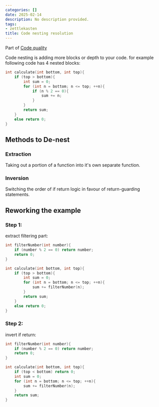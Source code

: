 ```yaml
---
categories: []
date: 2025-02-14
description: No description provided.
tags:
- zettlekasten
title: Code nesting resolution
---
```


Part of [Code quality](Code%20quality)

Code nesting is adding more blocks or depth to your code. for example following code has 4 nested blocks:

```c
int calculate(int bottom, int top){
	if (top > bottom){
		int sum = 0;
		for (int n = bottom; n <= top; ++n){
			if (n % 2 == 0){
				sum += n;
			}
		}
		return sum;
	}
	else return 0;
}
```

## Methods to De-nest

### Extraction

Taking out a portion of a function into it's own separate function.

### Inversion

Switching the order of if return logic in favour of return-guarding statements.

## Reworking the example

### Step 1:

extract filtering part:

```c
int filterNumber(int number){
	if (number % 2 == 0) return number;
	return 0;
}

int calculate(int bottom, int top){
	if (top > bottom){
		int sum = 0;
		for (int n = bottom; n <= top; ++n){
			sum += filterNumber(n);
		}
		return sum;
	}
	else return 0;
}
```

### Step 2:

invert if return:

```c
int filterNumber(int number){
	if (number % 2 == 0) return number;
	return 0;
}

int calculate(int bottom, int top){
	if (top < bottom) return 0;
	int sum = 0;
	for (int n = bottom; n <= top; ++n){
		sum += filterNumber(n);
	}
	return sum;
}
```
